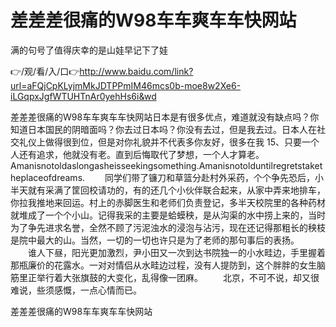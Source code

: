 # 差差差很痛的W98车车爽车车快网站
满的句号了值得庆幸的是山娃早记下了娃

👉/观/看/入/口👉http://www.baidu.com/link?url=aFQjCpKLyjmMkJDTPPmIM46mcs0b-moe8w2Xe6-iLGqpxJgfWTUHTnAr0yehHs6i&wd

差差差很痛的W98车车爽车车快网站日本是有很多优点，难道就没有缺点吗？你知道日本国民的阴暗面吗？你去过日本吗？你没有去过，但是我去过。日本人在社交礼仪上做得很到位，但是对你礼貌并不代表多你友好，很多在我
	15、只要一个人还有追求，他就没有老。直到后悔取代了梦想，一个人才算老。Amanisnotoldaslongasheisseekingsomething.Amanisnotolduntilregretstaketheplaceofdreams.
　　同学们带了镰刀和草篮分赴村外采药，个个争先恐后，小半天就有采满了筐回校请功的，有的还几个小伙伴联合起来，从家中弄来地排车，你拉我推地来回运。村上的赤脚医生和老师们负责登记，多半天校院里的各种药材就堆成了一个个小山。记得我采的主要是蛤蟆秧，是从沟渠的水中捞上来的，当时为了争先进求名誉，全然不顾了污泥浊水的浸泡与沾污，现在还记得那粗长的秧枝是院中最大的山。当然，一切的一切也许只是为了老师的那句事后的表扬。
　　谁人下昼，阳光更加激烈，尹小田又一次到达书院独一的小水畦边，手里握着那瓶廉价的花露水。一对对情侣从水畦边过程，没有人提防到，这个胖胖的女生脑筋里正举行着大张旗鼓的大变化，乱得像一团麻。
　　北京，不可不说，却又很难说，些须感慨，一点心情而已。

差差差很痛的W98车车爽车车快网站
